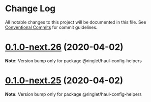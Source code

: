 # Change Log

All notable changes to this project will be documented in this file.
See [Conventional Commits](https://conventionalcommits.org) for commit guidelines.

# [0.1.0-next.26](https://github.com/thrashplay/incubator-node/compare/@ringlet/haul-config-helpers@0.1.0-next.24...@ringlet/haul-config-helpers@0.1.0-next.26) (2020-04-02)

**Note:** Version bump only for package @ringlet/haul-config-helpers





# [0.1.0-next.25](https://github.com/thrashplay/incubator-node/compare/@ringlet/haul-config-helpers@0.1.0-next.24...@ringlet/haul-config-helpers@0.1.0-next.25) (2020-04-02)

**Note:** Version bump only for package @ringlet/haul-config-helpers
